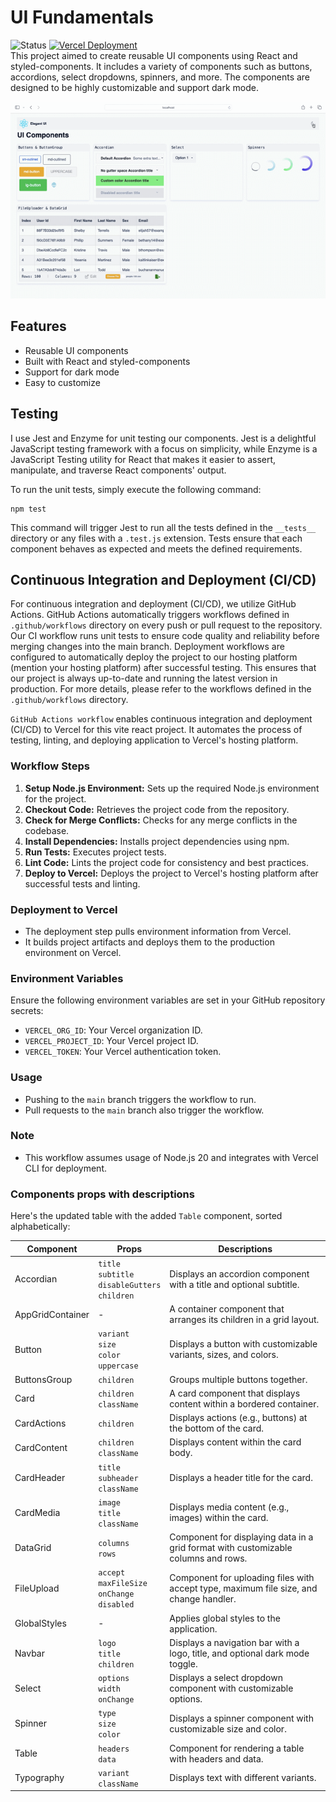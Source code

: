 # UI Fundamentals

![Status](https://img.shields.io/badge/Status-In%20Progress-yellow?style=flat-square) [![Vercel Deployment](https://img.shields.io/badge/Vercel-Success-brightgreen?style=flat-square&logo=vercel)](https://react-testing-cicd-qx9ikxpae-sachins-projects-73c22b5f.vercel.app)  
This project aimed to create reusable UI components using React and styled-components. It includes a variety of components such as buttons, accordions, select dropdowns, spinners, and more. The components are designed to be highly customizable and support dark mode.  

![Preview: ](./src/assets/preview.gif)  

## Features

- Reusable UI components
- Built with React and styled-components
- Support for dark mode
- Easy to customize

## Testing

I use Jest and Enzyme for unit testing our components. Jest is a delightful JavaScript testing framework with a focus on simplicity, while Enzyme is a JavaScript Testing utility for React that makes it easier to assert, manipulate, and traverse React components' output.

To run the unit tests, simply execute the following command:

```
npm test
```

This command will trigger Jest to run all the tests defined in the `__tests__` directory or any files with a `.test.js` extension. Tests ensure that each component behaves as expected and meets the defined requirements.

## Continuous Integration and Deployment (CI/CD)

For continuous integration and deployment (CI/CD), we utilize GitHub Actions. GitHub Actions automatically triggers workflows defined in `.github/workflows` directory on every push or pull request to the repository. Our CI workflow runs unit tests to ensure code quality and reliability before merging changes into the main branch. Deployment workflows are configured to automatically deploy the project to our hosting platform (mention your hosting platform) after successful testing. This ensures that our project is always up-to-date and running the latest version in production. For more details, please refer to the workflows defined in the `.github/workflows` directory.

`GitHub Actions workflow` enables continuous integration and deployment (CI/CD) to Vercel for this vite react project. It automates the process of testing, linting, and deploying application to Vercel's hosting platform.

### Workflow Steps

1. **Setup Node.js Environment:** Sets up the required Node.js environment for the project.
2. **Checkout Code:** Retrieves the project code from the repository.
3. **Check for Merge Conflicts:** Checks for any merge conflicts in the codebase.
4. **Install Dependencies:** Installs project dependencies using npm.
5. **Run Tests:** Executes project tests.
6. **Lint Code:** Lints the project code for consistency and best practices.
7. **Deploy to Vercel:** Deploys the project to Vercel's hosting platform after successful tests and linting.

### Deployment to Vercel

- The deployment step pulls environment information from Vercel.
- It builds project artifacts and deploys them to the production environment on Vercel.

### Environment Variables

Ensure the following environment variables are set in your GitHub repository secrets:

- `VERCEL_ORG_ID`: Your Vercel organization ID.
- `VERCEL_PROJECT_ID`: Your Vercel project ID.
- `VERCEL_TOKEN`: Your Vercel authentication token.

### Usage

- Pushing to the `main` branch triggers the workflow to run.
- Pull requests to the `main` branch also trigger the workflow.

### Note

- This workflow assumes usage of Node.js 20 and integrates with Vercel CLI for deployment.

### Components props with descriptions

Here's the updated table with the added `Table` component, sorted alphabetically:

| Component       | Props           | Descriptions                                                                                   |
|-----------------|-----------------|------------------------------------------------------------------------------------------------|
| Accordian       | `title`<br>`subtitle`<br>`disableGutters`<br>`children` | Displays an accordion component with a title and optional subtitle.                     |
| AppGridContainer| -               | A container component that arranges its children in a grid layout.                             |
| Button          | `variant`<br>`size`<br>`color`<br>`uppercase` | Displays a button with customizable variants, sizes, and colors.                           |
| ButtonsGroup    | `children`      | Groups multiple buttons together.                                                              |
| Card            | `children`<br>`className` | A card component that displays content within a bordered container.                    |
| CardActions     | `children`      | Displays actions (e.g., buttons) at the bottom of the card.                                    |
| CardContent     | `children`<br>`className` | Displays content within the card body.                                                    |
| CardHeader      | `title`<br>`subheader`<br>`className` | Displays a header title for the card.                                                    |
| CardMedia       | `image`<br>`title`<br>`className` | Displays media content (e.g., images) within the card.                                  |
| DataGrid        | `columns`<br>`rows` | Component for displaying data in a grid format with customizable columns and rows.      |
| FileUpload      | `accept`<br>`maxFileSize`<br>`onChange`<br>`disabled` | Component for uploading files with accept type, maximum file size, and change handler. |
| GlobalStyles    | -               | Applies global styles to the application.                                                      |
| Navbar          | `logo`<br>`title`<br>`children` | Displays a navigation bar with a logo, title, and optional dark mode toggle.            |
| Select          | `options`<br>`width`<br>`onChange` | Displays a select dropdown component with customizable options.                    |
| Spinner         | `type`<br>`size`<br>`color` | Displays a spinner component with customizable size and color.                          |
| Table           | `headers`<br>`data` | Component for rendering a table with headers and data.                                     |
| Typography      | `variant`<br>`className` | Displays text with different variants.                                                   |
